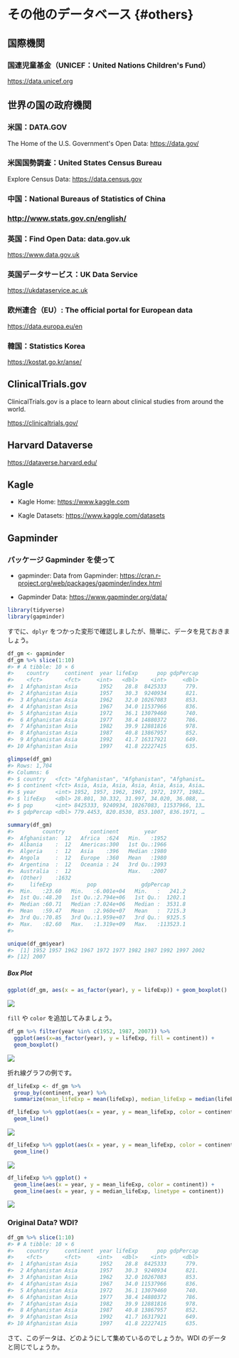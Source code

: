 # その他のデータベース {#others}

## 国際機関

### **国連児童基金**（UNICEF：United Nations Children's Fund）

https://data.unicef.org

## 世界の国の政府機関

### 米国：DATA.GOV

The Home of the U.S. Government's Open Data: <https://data.gov/>

### 米国国勢調査：United States Census Bureau

Explore Census Data: <https://data.census.gov>

### 中国：National Bureaus of Statistics of China

### <http://www.stats.gov.cn/english/>

### 英国：Find Open Data: data.gov.uk

<https://www.data.gov.uk>

### 英国データサービス：UK Data Service

<https://ukdataservice.ac.uk>

### 欧州連合（EU）: The official portal for European data

<https://data.europa.eu/en>

### 韓国：Statistics Korea

<https://kostat.go.kr/anse/>

## ClinicalTrials.gov

ClinicalTrials.gov is a place to learn about clinical studies from around the world.

<https://clinicaltrials.gov/>

## Harvard Dataverse

<https://dataverse.harvard.edu/>

## Kagle

-   Kagle Home: <https://www.kaggle.com>

-   Kagle Datasets: <https://www.kaggle.com/datasets>

## Gapminder

### パッケージ Gapminder を使って

-   gapminder: Data from Gapminder: <https://cran.r-project.org/web/packages/gapminder/index.html>

-   Gapminder Data: <https://www.gapminder.org/data/>


```r
library(tidyverse)
library(gapminder)
```

すでに、`dplyr` をつかった変形で確認しましたが、簡単に、データを見ておきましょう。


```r
df_gm <- gapminder
df_gm %>% slice(1:10)
#> # A tibble: 10 × 6
#>    country     continent  year lifeExp      pop gdpPercap
#>    <fct>       <fct>     <int>   <dbl>    <int>     <dbl>
#>  1 Afghanistan Asia       1952    28.8  8425333      779.
#>  2 Afghanistan Asia       1957    30.3  9240934      821.
#>  3 Afghanistan Asia       1962    32.0 10267083      853.
#>  4 Afghanistan Asia       1967    34.0 11537966      836.
#>  5 Afghanistan Asia       1972    36.1 13079460      740.
#>  6 Afghanistan Asia       1977    38.4 14880372      786.
#>  7 Afghanistan Asia       1982    39.9 12881816      978.
#>  8 Afghanistan Asia       1987    40.8 13867957      852.
#>  9 Afghanistan Asia       1992    41.7 16317921      649.
#> 10 Afghanistan Asia       1997    41.8 22227415      635.
```


```r
glimpse(df_gm)
#> Rows: 1,704
#> Columns: 6
#> $ country   <fct> "Afghanistan", "Afghanistan", "Afghanist…
#> $ continent <fct> Asia, Asia, Asia, Asia, Asia, Asia, Asia…
#> $ year      <int> 1952, 1957, 1962, 1967, 1972, 1977, 1982…
#> $ lifeExp   <dbl> 28.801, 30.332, 31.997, 34.020, 36.088, …
#> $ pop       <int> 8425333, 9240934, 10267083, 11537966, 13…
#> $ gdpPercap <dbl> 779.4453, 820.8530, 853.1007, 836.1971, …
```


```r
summary(df_gm)
#>         country        continent        year     
#>  Afghanistan:  12   Africa  :624   Min.   :1952  
#>  Albania    :  12   Americas:300   1st Qu.:1966  
#>  Algeria    :  12   Asia    :396   Median :1980  
#>  Angola     :  12   Europe  :360   Mean   :1980  
#>  Argentina  :  12   Oceania : 24   3rd Qu.:1993  
#>  Australia  :  12                  Max.   :2007  
#>  (Other)    :1632                                
#>     lifeExp           pop              gdpPercap       
#>  Min.   :23.60   Min.   :6.001e+04   Min.   :   241.2  
#>  1st Qu.:48.20   1st Qu.:2.794e+06   1st Qu.:  1202.1  
#>  Median :60.71   Median :7.024e+06   Median :  3531.8  
#>  Mean   :59.47   Mean   :2.960e+07   Mean   :  7215.3  
#>  3rd Qu.:70.85   3rd Qu.:1.959e+07   3rd Qu.:  9325.5  
#>  Max.   :82.60   Max.   :1.319e+09   Max.   :113523.1  
#> 
```


```r
unique(df_gm$year)
#>  [1] 1952 1957 1962 1967 1972 1977 1982 1987 1992 1997 2002
#> [12] 2007
```

##### Box Plot


```r
ggplot(df_gm, aes(x = as_factor(year), y = lifeExp)) + geom_boxplot()
```

![](39-others_files/figure-epub3/unnamed-chunk-5-1.png)<!-- -->

`fill` や `color` を追加してみましょう。


```r
df_gm %>% filter(year %in% c(1952, 1987, 2007)) %>%
  ggplot(aes(x=as_factor(year), y = lifeExp, fill = continent)) +
  geom_boxplot()
```

![](39-others_files/figure-epub3/unnamed-chunk-6-1.png)<!-- -->

折れ線グラフの例です。


```r
df_lifeExp <- df_gm %>% 
  group_by(continent, year) %>% 
  summarize(mean_lifeExp = mean(lifeExp), median_lifeExp = median(lifeExp), max_lifeExp = max(lifeExp), min_lifeExp = min(lifeExp), .groups = "keep")
```


```r
df_lifeExp %>% ggplot(aes(x = year, y = mean_lifeExp, color = continent)) +
  geom_line()
```

![](39-others_files/figure-epub3/unnamed-chunk-8-1.png)<!-- -->


```r
df_lifeExp %>% ggplot(aes(x = year, y = mean_lifeExp, color = continent, linetype = continent)) +
  geom_line()
```

![](39-others_files/figure-epub3/unnamed-chunk-9-1.png)<!-- -->


```r
df_lifeExp %>% ggplot() +
  geom_line(aes(x = year, y = mean_lifeExp, color = continent)) + 
  geom_line(aes(x = year, y = median_lifeExp, linetype = continent))
```

![](39-others_files/figure-epub3/unnamed-chunk-10-1.png)<!-- -->

### Original Data? WDI?


```r
df_gm %>% slice(1:10)
#> # A tibble: 10 × 6
#>    country     continent  year lifeExp      pop gdpPercap
#>    <fct>       <fct>     <int>   <dbl>    <int>     <dbl>
#>  1 Afghanistan Asia       1952    28.8  8425333      779.
#>  2 Afghanistan Asia       1957    30.3  9240934      821.
#>  3 Afghanistan Asia       1962    32.0 10267083      853.
#>  4 Afghanistan Asia       1967    34.0 11537966      836.
#>  5 Afghanistan Asia       1972    36.1 13079460      740.
#>  6 Afghanistan Asia       1977    38.4 14880372      786.
#>  7 Afghanistan Asia       1982    39.9 12881816      978.
#>  8 Afghanistan Asia       1987    40.8 13867957      852.
#>  9 Afghanistan Asia       1992    41.7 16317921      649.
#> 10 Afghanistan Asia       1997    41.8 22227415      635.
```

さて、このデータは、どのようにして集めているのでしょうか。WDI のデータと同じでしょうか。

